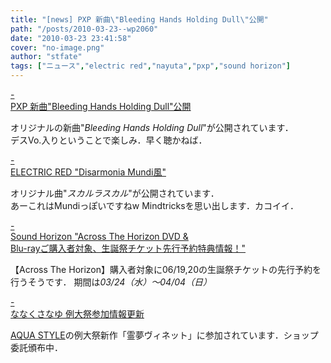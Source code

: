 ```yaml
---
title: "[news] PXP 新曲\"Bleeding Hands Holding Dull\"公開"
path: "/posts/2010-03-23--wp2060"
date: "2010-03-23 23:41:58"
cover: "no-image.png"
author: "stfate"
tags: ["ニュース","electric red","nayuta","pxp","sound horizon"]
---
```


<style type="text/css">
<!--
p {white-space: pre-wrap};
-->
</style>

<a class="topics" href="http://members2.jcom.home.ne.jp/pxp/" target="_blank">- PXP 新曲"Bleeding Hands Holding Dull"公開</a>
<div class="news">オリジナルの新曲"<em>Bleeding Hands Holding Dull</em>"が公開されています．
<div id="talk">デスVo.入りということで楽しみ．早く聴かねば．</div></div>

<a class="topics" href="http://electricred.jp/" target="_blank">- ELECTRIC RED "Disarmonia Mundi風"</a>
<div class="news">オリジナル曲"<em>スカルラスカル</em>"が公開されています．
<div id="talk">あーこれはMundiっぽいですねw
Mindtricksを思い出します．カコイイ．</div></div>

<a class="topics" href="http://www.soundhorizon.com/information/index.html#100323" target="_blank">- Sound Horizon "Across The Horizon DVD & Blu-rayご購入者対象、生誕祭チケット先行予約特典情報！"</a>
<div class="news">【Across The Horizon】購入者対象に06/19,20の生誕祭チケットの先行予約を行うそうです．
期間は<em>03/24（水）～04/04（日）</em></div>

<a class="topics" href="http://7kusa-nayu.net/" target="_blank">- ななくさなゆ 例大祭参加情報更新</a>
<div class="news"><a href="http://www.aquastyle.org/" target="_blank">AQUA STYLE</a>の例大祭新作「霊夢ヴィネット」に参加されています．ショップ委託頒布中．</div>